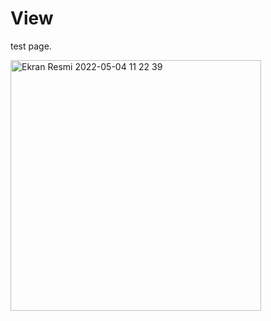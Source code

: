 # View

test page.

<img width="401" alt="Ekran Resmi 2022-05-04 11 22 39" src="https://user-images.githubusercontent.com/98979530/166652356-a01abe3b-3586-4780-8682-59fdc3c28b02.png">
